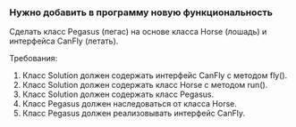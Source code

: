 
### Нужно добавить в программу новую функциональность

Сделать класс Pegasus (пегас) на основе класса Horse (лошадь) и интерфейса CanFly (летать).


Требования:
1.	Класс Solution должен содержать интерфейс CanFly с методом fly().
2.	Класс Solution должен содержать класс Horse с методом run().
3.	Класс Solution должен содержать класс Pegasus.
4.	Класс Pegasus должен наследоваться от класса Horse.
5.	Класс Pegasus должен реализовывать интерфейс CanFly.


